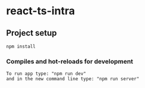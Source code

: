 # react-ts-intra

## Project setup

```
npm install
```

### Compiles and hot-reloads for development

```
To run app type: "npm run dev"
and in the new command line type: "npm run server"
```
